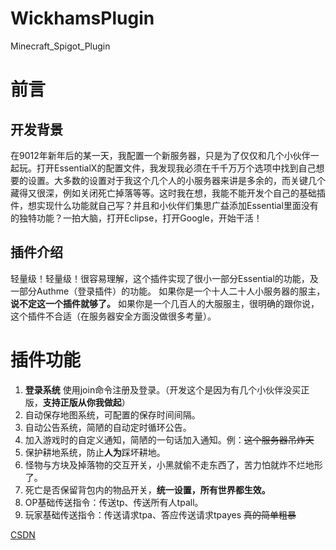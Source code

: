 # WickhamsPlugin
Minecraft_Spigot_Plugin
# 前言

## 开发背景
在9012年新年后的某一天，我配置一个新服务器，只是为了仅仅和几个小伙伴一起玩。打开EssentialX的配置文件，我发现我必须在千千万万个选项中找到自己想要的设置。大多数的设置对于我这个几个人的小服务器来讲是多余的，而关键几个藏得又很深，例如关闭死亡掉落等等。这时我在想，我能不能开发个自己的基础插件，想实现什么功能就自己写？并且和小伙伴们集思广益添加Essential里面没有的独特功能？一拍大脑，打开Eclipse，打开Google，开始干活！
## 插件介绍
轻量级！轻量级！很容易理解，这个插件实现了很小一部分Essential的功能，及一部分Authme（登录插件）的功能。
如果你是一个十人二十人小服务器的服主，**说不定这一个插件就够了。**
如果你是一个几百人的大服服主，很明确的跟你说，这个插件不合适（在服务器安全方面没做很多考量）。
# 插件功能
 1. **登录系统** 使用join命令注册及登录。（开发这个是因为有几个小伙伴没买正版，**支持正版从你我做起**）
 2. 自动保存地图系统，可配置的保存时间间隔。
 3. 自动公告系统，简陋的自动定时循环公告。
 4. 加入游戏时的自定义通知，简陋的一句话加入通知。例：~~这个服务器吊炸天~~
 5. 保护耕地系统，防止**人为**踩坏耕地。
 6. 怪物与方块及掉落物的交互开关，小黑就偷不走东西了，苦力怕就炸不烂地形了。
 7. 死亡是否保留背包内的物品开关，**统一设置，所有世界都生效。**
 8. OP基础传送指令：传送tp、传送所有人tpall。
 9. 玩家基础传送指令：传送请求tpa、答应传送请求tpayes ~~真的简单粗暴~~
 
 [CSDN](https://blog.csdn.net/weixin_43845039/article/details/88879494)
